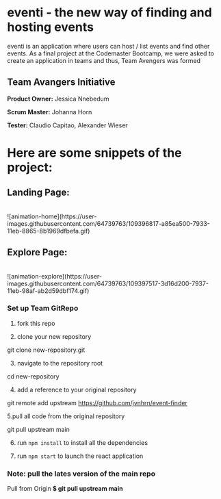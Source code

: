 # eventi - the new way of finding and hosting events
eventi is an application where users can host / list events and find other events. As a final project at the Codemaster Bootcamp, we were asked to create an application in teams and thus, Team Avengers was formed

## Team Avangers Initiative

**Product Owner:** Jessica Nnebedum

**Scrum Master:** Johanna Horn

**Tester:** Claudio Capitao, Alexander Wieser

# Here are some snippets of the project:

## Landing Page:
<br/>
![animation-home](https://user-images.githubusercontent.com/64739763/109396817-a85ea500-7933-11eb-8865-8b1969dfbefa.gif)

## Explore Page:
<br/>
![animation-explore](https://user-images.githubusercontent.com/64739763/109397517-3d16d200-7937-11eb-98af-ab2d59dbf174.gif)


### Set up Team GitRepo

1. fork this repo 

2. clone your new repository

git clone new-repository.git

3. navigate to the repository root

cd new-repository

4. add a reference to your original repository

git remote add upstream https://github.com/jvnhrn/event-finder

5.pull all code from the original repository

git pull upstream main

6. run ` npm install ` to install all the dependencies

7. run ` npm start ` to launch the react application


### Note: pull the lates version of the main repo 

Pull from Origin 
**$ git pull upstream main**
